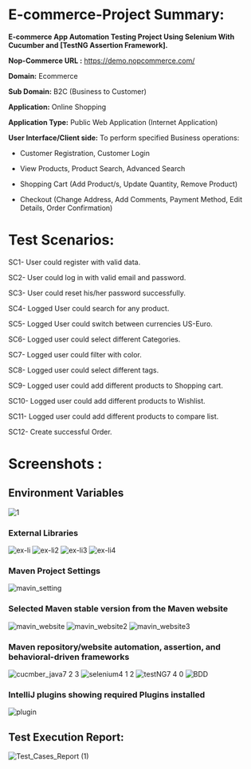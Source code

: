 # **E-commerce-Project Summary:**
**E-commerce App Automation Testing Project Using Selenium With Cucumber and [TestNG Assertion Framework].**

**Nop-Commerce URL :** https://demo.nopcommerce.com/

**Domain:** Ecommerce

**Sub Domain:** B2C (Business to Customer)

**Application:** Online Shopping

**Application Type:** Public Web Application (Internet Application)

**User Interface/Client side:** To perform specified Business operations:

* Customer Registration, Customer Login

* View Products, Product Search, Advanced Search

* Shopping Cart (Add Product/s, Update Quantity, Remove Product)

* Checkout (Change Address, Add Comments, Payment Method, Edit Details, Order Confirmation)

# **Test Scenarios:**

SC1- User could register with valid data.

SC2- User could log in with valid email and password.

SC3- User could reset his/her password successfully.

SC4- Logged User could search for any product.

SC5- Logged User could switch between currencies US-Euro.

SC6- Logged user could select different Categories.

SC7- Logged user could filter with color.

SC8- Logged user could select different tags.

SC9- Logged user could add different products to Shopping cart.

SC10- Logged user could add different products to Wishlist.

SC11- Logged user could add different products to compare list.

SC12- Create successful Order.

# **Screenshots :**

## Environment Variables 
![1](https://user-images.githubusercontent.com/104741486/185816744-578355e9-b0e5-4dc4-a418-53f89c27247a.PNG)

### External Libraries
![ex-li](https://user-images.githubusercontent.com/104741486/185817147-0f7ee2d6-9405-4699-ba53-537df8a811c6.PNG)
![ex-li2](https://user-images.githubusercontent.com/104741486/185817156-913f3e50-fa9b-4719-a8be-3f25a9512398.PNG)
![ex-li3](https://user-images.githubusercontent.com/104741486/185817169-978a1e42-2b3e-4011-af75-c807baa4cc0a.PNG)
![ex-li4](https://user-images.githubusercontent.com/104741486/185817175-19c6006e-2de7-4be2-af01-120bac5d5e30.PNG)

### Maven Project Settings 
![mavin_setting](https://user-images.githubusercontent.com/104741486/185817334-602a432a-e423-4970-92ff-63186504c674.PNG)

### Selected Maven stable version from the Maven website
![mavin_website](https://user-images.githubusercontent.com/104741486/185818168-b5fcbcf8-2e92-4fbc-b103-68d84d72e6c8.PNG)
![mavin_website2](https://user-images.githubusercontent.com/104741486/185818177-b54f7484-926e-4600-b1b6-43bfed7781f2.PNG)
![mavin_website3](https://user-images.githubusercontent.com/104741486/185818191-1e3659f3-37fe-482a-a2cf-945aa8387d12.PNG)

### Maven repository/website automation, assertion, and behavioral-driven frameworks
![cucmber_java7 2 3](https://user-images.githubusercontent.com/104741486/185818989-eb5831bd-487b-44a6-bf8f-9aea6ebd10d2.PNG)
![selenium4 1 2](https://user-images.githubusercontent.com/104741486/185818998-92fcec3a-9f8c-434d-92e1-7cfe57accf9b.PNG)
![testNG7 4 0](https://user-images.githubusercontent.com/104741486/185819004-c0534e10-21ec-474d-8be3-f489e7f7c450.PNG)
![BDD](https://user-images.githubusercontent.com/104741486/185819017-7ce92022-cb12-45bd-9a6c-51cde3b09d92.PNG)

###  IntelliJ plugins showing required Plugins installed
![plugin](https://user-images.githubusercontent.com/104741486/185818297-2ff1ce73-4af1-45aa-a39b-658314a45832.PNG)

## Test Execution Report: 
![Test_Cases_Report (1)](https://user-images.githubusercontent.com/104741486/170146332-2181d935-5755-4833-b728-6b17f5223223.jpg)
